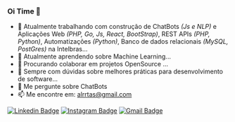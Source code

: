 ### Oi Time 👋

<!--
**alrtas/alrtas** is a ✨ _special_ ✨ repository because its `README.md` (this file) appears on your GitHub profile.
-->


<!--![Metrics](https://metrics.lecoq.io/alrtas?template=classic&introduction=1&languages=1&isocalendar=1&isocalendar.duration=half-year&languages.limit=8&languages.colors=github&languages.threshold=0%25&introduction.title=true&config.timezone=America%2FSao_Paulo)-->

- 🔭 Atualmente trabalhando com construção de ChatBots <i>(Js e NLP)</i> e Aplicações Web <i>(PHP, Go, Js, React, BootStrap)</i>, REST APIs <i>(PHP, Python)</i>, Automatizações <i>(Python)</i>, Banco de dados relacionais <i>(MySQL, PostGres)</i> na Intelbras...
- 🌱 Atualmente aprendendo sobre Machine Learning...
- 👯 Procurando colaborar em projetos OpenSource ...
- 🤔 Sempre com dúvidas sobre melhores práticas para desenvolvimento de software...
- 💬 Me pergunte sobre ChatBots
- 📫 Me encontre em: alrrtas@gmail.com



[![Linkedin Badge](https://img.shields.io/badge/-alrtas-blue?style=flat-square&logo=Linkedin&logoColor=white&link=https://www.linkedin.com/in/alrtas/)](https://www.linkedin.com/in/alrtas/)
[![Instagram Badge](https://img.shields.io/badge/-alrtas-e4405f?style=flat-square&logo=Instagram&logoColor=white&link=https://www.instagram.com/alrtas/)](https://www.instagram.com/alrtas/)
[![Gmail Badge](https://img.shields.io/badge/-alrrtas@gmail.com-d14836?style=flat-square&logo=Gmail&logoColor=white&link=mailto:alrrtas@gmail.com)](mailto:alrrtas@gmail.com)

